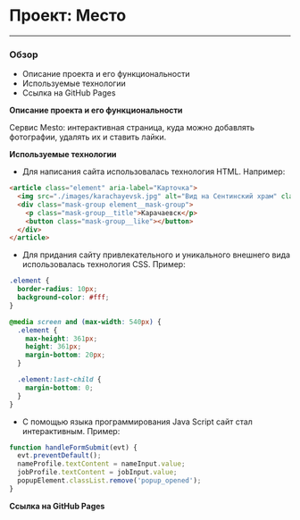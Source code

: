 # Проект: Место
---
### Обзор

* Описание проекта и его функциональности
* Используемые технологии
* Ссылка на GitHub Pages

**Описание проекта и его функциональности**

Сервис Mesto: интерактивная страница, куда можно добавлять фотографии, удалять их и ставить лайки.

**Используемые технологии**

* Для написания сайта использовалась технология HTML. Например:

```html
<article class="element" aria-label="Карточка">
  <img src="./images/karachayevsk.jpg" alt="Вид на Сентинский храм" class="element__photo">
  <div class="mask-group element__mask-group">
    <p class="mask-group__title">Карачаевск</p>
    <button class="mask-group__like"></button>
  </div>
</article>
```

* Для придания сайту привлекательного и уникального внешнего вида использовалась технология CSS. Пример:

```css
.element {
  border-radius: 10px;
  background-color: #fff;
}

@media screen and (max-width: 540px) {
  .element {
    max-height: 361px;
    height: 361px;
    margin-bottom: 20px;
  }

  .element:last-child {
    margin-bottom: 0;
  }
}
```
* С помощью языка программирования Java Script сайт стал интерактивным. Пример:

```javascript
function handleFormSubmit(evt) {
  evt.preventDefault();
  nameProfile.textContent = nameInput.value;
  jobProfile.textContent = jobInput.value;
  popupElement.classList.remove('popup_opened');
}
```

**Ссылка на GitHub Pages**

